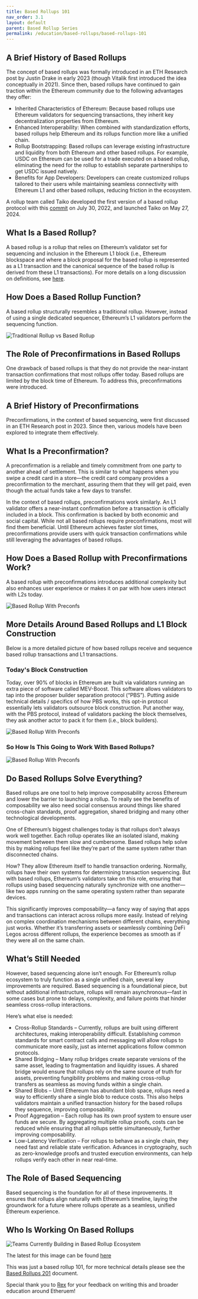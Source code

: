 ```yaml
---
title: Based Rollups 101
nav_order: 3.1
layout: default
parent: Based Rollup Series
permalink: /education/based-rollups/based-rollups-101
---
```



## A Brief History of Based Rollups

The concept of based rollups was formally introduced in an ETH Research post by Justin Drake in early 2023 (though Vitalik first introduced the idea conceptually in 2021). Since then, based rollups have continued to gain traction within the Ethereum community due to the following advantages they offer:

- Inherited Characteristics of Ethereum: Because based rollups use Ethereum validators for sequencing transactions, they inherit key decentralization properties from Ethereum.
- Enhanced Interoperability: When combined with standardization efforts, based rollups help Ethereum and its rollups function more like a unified chain.
- Rollup Bootstrapping: Based rollups can leverage existing infrastructure and liquidity from both Ethereum and other based rollups. For example, USDC on Ethereum can be used for a trade executed on a based rollup, eliminating the need for the rollup to establish separate partnerships to get USDC issued natively.
- Benefits for App Developers: Developers can create customized rollups tailored to their users while maintaining seamless connectivity with Ethereum L1 and other based rollups, reducing friction in the ecosystem.

A rollup team called Taiko developed the first version of a based rollup protocol with this [commit](https://github.com/taikoxyz/taiko-mono/commit/a0e58b840089fe84a475f3bbc43d06777d366224) on July 30, 2022, and launched Taiko on May 27, 2024.

## What Is a Based Rollup?

A based rollup is a rollup that relies on Ethereum’s validator set for sequencing and inclusion in the Ethereum L1 block (i.e., Ethereum blockspace and where a block proposal for the based rollup is represented as a L1 transaction and the canonical sequence of the based rollup is derived from these L1 transactions). For more details on a long discussion on definitions, see [here](https://x.com/mteamisloading/status/1887575011311095824).

## How Does a Based Rollup Function?

A based rollup structurally resembles a traditional rollup. However, instead of using a single dedicated sequencer, Ethereum’s L1 validators perform the sequencing function.

![Traditional Rollup vs Based Rollup](/website/assets/images/Roll-up-Comparison.png)

## The Role of Preconfirmations in Based Rollups

One drawback of based rollups is that they do not provide the near-instant transaction confirmations that most rollups offer today. Based rollups are limited by the block time of Ethereum. To address this, preconfirmations were introduced.

## A Brief History of Preconfirmations

Preconfirmations, in the context of based sequencing, were first discussed in an ETH Research post in 2023. Since then, various models have been explored to integrate them effectively.

## What Is a Preconfirmation?

A preconfirmation is a reliable and timely commitment from one party to another ahead of settlement. This is similar to what happens when you swipe a credit card in a store—the credit card company provides a preconfirmation to the merchant, assuring them that they will get paid, even though the actual funds take a few days to transfer.

In the context of based rollups, preconfirmations work similarly. An L1 validator offers a near-instant confirmation before a transaction is officially included in a block. This confirmation is backed by both economic and social capital. While not all based rollups require preconfirmations, most will find them beneficial. Until Ethereum achieves faster slot times, preconfirmations provide users with quick transaction confirmations while still leveraging the advantages of based rollups.

## How Does a Based Rollup with Preconfirmations Work?

A based rollup with preconfirmations introduces additional complexity but also enhances user experience or makes it on par with how users interact with L2s today.

![Based Rollup With Preconfs](/website/assets/images/BasedRollup-Preconf.png)

## More Details Around Based Rollups and L1 Block Construction
Below is a more detailed picture of how based rollups receive and sequence based rollup transactions and L1 transactions. 

### Today's Block Construction
Today, over 90% of blocks in Ethereum are built via validators running an extra piece of software called MEV-Boost. This software allows validators to tap into the proposer builder separation protocol (“PBS”). Putting aside technical details / specifics of how PBS works, this opt-in protocol essentially lets validators outsource block construction. Put another way, with the PBS protocol, instead of validators packing the block themselves, they ask another actor to pack it for them (i.e., block builders). 

![Based Rollup With Preconfs](/website/assets/images/Ethereum-Blocks.png)

### So How Is This Going to Work With Based Rollups?

![Based Rollup With Preconfs](/website/assets/images/Based-rollup-blocks.png)

## Do Based Rollups Solve Everything?

Based rollups are one tool to help improve composability across Ethereum and lower the barrier to launching a rollup. To really see the benefits of composability we also need social consensus around things like shared cross-chain standards, proof aggregation, shared bridging and many other technological developments.

One of Ethereum’s biggest challenges today is that rollups don’t always work well together. Each rollup operates like an isolated island, making movement between them slow and cumbersome. Based rollups help solve this by making rollups feel like they’re part of the same system rather than disconnected chains.

How? They allow Ethereum itself to handle transaction ordering. Normally, rollups have their own systems for determining transaction sequencing. But with based rollups, Ethereum’s validators take on this role, ensuring that rollups using based sequencing naturally synchronize with one another—like two apps running on the same operating system rather than separate devices.

This significantly improves composability—a fancy way of saying that apps and transactions can interact across rollups more easily. Instead of relying on complex coordination mechanisms between different chains, everything just works. Whether it’s transferring assets or seamlessly combining DeFi Legos across different rollups, the experience becomes as smooth as if they were all on the same chain.

## What’s Still Needed
However, based sequencing alone isn’t enough. For Ethereum’s rollup ecosystem to truly function as a single unified chain, several key improvements are required. Based sequencing is a foundational piece, but without additional infrastructure, rollups will remain asynchronous—fast in some cases but prone to delays, complexity, and failure points that hinder seamless cross-rollup interactions.

Here’s what else is needed:
- Cross-Rollup Standards – Currently, rollups are built using different architectures, making interoperability difficult. Establishing common standards for smart contract calls and messaging will allow rollups to communicate more easily, just as internet applications follow common protocols.
- Shared Bridging – Many rollup bridges create separate versions of the same asset, leading to fragmentation and liquidity issues. A shared bridge would ensure that rollups rely on the same source of truth for assets, preventing fungibility problems and making cross-rollup transfers as seamless as moving funds within a single chain.
- Shared Blobs – Until Ethereum has abundant blob space, rollups need a way to efficiently share a single blob to reduce costs. This also helps validators maintain a unified transaction history for the based rollups they sequence, improving composability.
- Proof Aggregation – Each rollup has its own proof system to ensure user funds are secure. By aggregating multiple rollup proofs, costs can be reduced while ensuring that all rollups settle simultaneously, further improving composability.
- Low-Latency Verification – For rollups to behave as a single chain, they need fast and reliable state verification. Advances in cryptography, such as zero-knowledge proofs and trusted execution environments, can help rollups verify each other in near real-time.

## The Role of Based Sequencing
Based sequencing is the foundation for all of these improvements. It ensures that rollups align naturally with Ethereum’s timeline, laying the groundwork for a future where rollups operate as a seamless, unified Ethereum experience.

## Who Is Working On Based Rollups

![Teams Currently Building in Based Rollup Ecosystem](/website/assets/images/Current-Ecosystem.png)

The latest for this image can be found [here](https://docs.google.com/presentation/d/1YckjQ1LEGs9E8lhSO3-qFvpdLAefEAzgx5018CL7O-M/edit#slide=id.g2e3075303b5_0_204)

This was just a based rollup 101, for more technical details please see the [Based Rollups 201](https://eth-fabric.github.io/website/education/based-rollups/Based-Rollups-Componets) document.

Special thank you to [Rex](https://x.com/LogarithmicRex) for your feedback on writing this and broader education around Etheruem!
